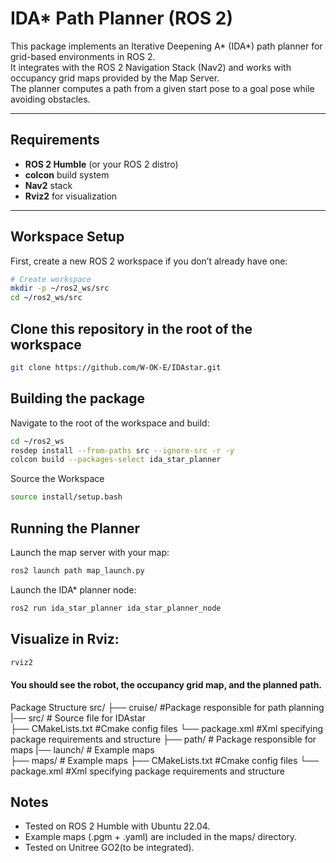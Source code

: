 # IDA* Path Planner (ROS 2)

This package implements an Iterative Deepening A* (IDA*) path planner for grid-based environments in ROS 2.  
It integrates with the ROS 2 Navigation Stack (Nav2) and works with occupancy grid maps provided by the Map Server.  
The planner computes a path from a given start pose to a goal pose while avoiding obstacles.

---

## Requirements

- **ROS 2 Humble** (or your ROS 2 distro)
- **colcon** build system
- **Nav2** stack
- **Rviz2** for visualization

---

## Workspace Setup

First, create a new ROS 2 workspace if you don’t already have one:

```bash
# Create workspace
mkdir -p ~/ros2_ws/src
cd ~/ros2_ws/src
```

## Clone this repository in the root of the workspace

```bash
git clone https://github.com/W-OK-E/IDAstar.git
```

## Building the package

Navigate to the root of the workspace and build:
```bash
cd ~/ros2_ws
rosdep install --from-paths src --ignore-src -r -y
colcon build --packages-select ida_star_planner
```

Source the Workspace
```bash
source install/setup.bash
```

## Running the Planner

Launch the map server with your map:
```bash
ros2 launch path map_launch.py
```

Launch the IDA* planner node:
```bash
ros2 run ida_star_planner ida_star_planner_node
```

## Visualize in Rviz:
```bash
rviz2
```

#### You should see the robot, the occupancy grid map, and the planned path.

Package Structure
src/
├── cruise/    #Package responsible for path planning 
    |── src/                      # Source file for IDAstar                   
    ├── CMakeLists.txt          #Cmake config files
    └── package.xml             #Xml specifying package requirements and structure
├── path/                        # Package responsible for maps
    |── launch/                      # Example maps                   
    ├── maps/                      # Example maps
    ├── CMakeLists.txt          #Cmake config files
    └── package.xml         #Xml specifying package requirements and structure

## Notes

- Tested on ROS 2 Humble with Ubuntu 22.04.
- Example maps (.pgm + .yaml) are included in the maps/ directory.
- Tested on Unitree GO2(to be integrated).
